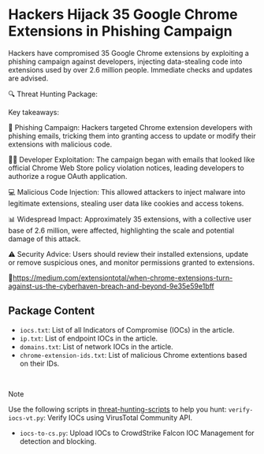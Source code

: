 # Hackers Hijack 35 Google Chrome Extensions in Phishing Campaign

Hackers have compromised 35 Google Chrome extensions by exploiting a phishing campaign against developers, injecting data-stealing code into extensions used by over 2.6 million people. Immediate checks and updates are advised.

🔍 Threat Hunting Package:

Key takeaways:

🎣 Phishing Campaign: Hackers targeted Chrome extension developers with phishing emails, tricking them into granting access to update or modify their extensions with malicious code.

🧑‍💻 Developer Exploitation: The campaign began with emails that looked like official Chrome Web Store policy violation notices, leading developers to authorize a rogue OAuth application.

💻 Malicious Code Injection: This allowed attackers to inject malware into legitimate extensions, stealing user data like cookies and access tokens.

📊 Widespread Impact: Approximately 35 extensions, with a collective user base of 2.6 million, were affected, highlighting the scale and potential damage of this attack.

⚠️ Security Advice: Users should review their installed extensions, update or remove suspicious ones, and monitor permissions granted to extensions.

🔗https://medium.com/extensiontotal/when-chrome-extensions-turn-against-us-the-cyberhaven-breach-and-beyond-9e35e59e1bff

## Package Content

- `iocs.txt`: List of all Indicators of Compromise (IOCs) in the article.
- `ip.txt`: List of endpoint IOCs in the article.
- `domains.txt`: List of network IOCs in the article.
- `chrome-extension-ids.txt`: List of malicious Chrome extentions based on their IDs.

<br>

> [!NOTE]
> Use the following scripts in [threat-hunting-scripts](../../threat-hunting-scripts/) to help you hunt:
> `verify-iocs-vt.py`: Verify IOCs using VirusTotal Community API.
>
> - `iocs-to-cs.py`: Upload IOCs to CrowdStrike Falcon IOC Management for detection and blocking.
